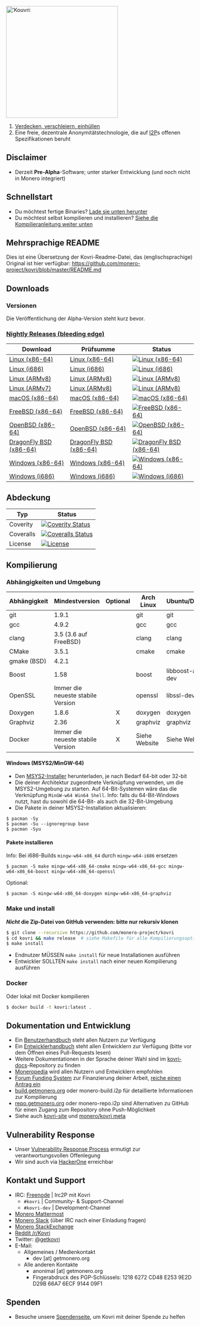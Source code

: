 [<img width="300" src="https://static.getmonero.org/images/kovri/logo.png" alt="ˈKoʊvriː" />](https://github.com/monero-project/kovri)

1. [Verdecken, verschleiern, einhüllen](https://de.wikipedia.org/wiki/Esperanto)
2. Eine freie, dezentrale Anonymitätstechnologie, die auf [I2P](https://getmonero.org/resources/moneropedia/i2p.html)s offenen Spezifikationen beruht

## Disclaimer
- Derzeit **Pre-Alpha**-Software; unter starker Entwicklung (und noch nicht in Monero integriert)

## Schnellstart

- Du möchtest fertige Binaries? [Lade sie unten herunter](#downloads)
- Du möchtest selbst kompilieren und installieren? [Siehe die Kompilieranleitung weiter unten](#kompilierung)

## Mehrsprachige README
Dies ist eine Übersetzung der Kovri-Readme-Datei, das (englischsprachige) Original ist hier verfügbar: https://github.com/monero-project/kovri/blob/master/README.md

## Downloads

### Versionen

Die Veröffentlichung der Alpha-Version steht kurz bevor.

### [Nightly Releases (bleeding edge)](https://build.getmonero.org/waterfall)

| Download | Prüfsumme | Status |
| -------- | -------- | ------ |
| [Linux (x86-64)](https://build.getmonero.org/downloads/kovri-latest-linux-amd64.tar.bz2) | [Linux (x86-64)](https://build.getmonero.org/downloads/kovri-latest-linux-amd64.tar.bz2.sha256sum.txt) | [![Linux (x86-64)](https://build.getmonero.org/png?builder=kovri-static-ubuntu-amd64)](https://build.getmonero.org/builders/kovri-static-ubuntu-amd64) |
| [Linux (i686)](https://build.getmonero.org/downloads/kovri-latest-linux-i686.tar.bz2) | [Linux (i686)](https://build.getmonero.org/downloads/kovri-latest-linux-i686.tar.bz2.sha256sum.txt) | [![Linux (i686)](https://build.getmonero.org/png?builder=kovri-static-ubuntu-i686)](https://build.getmonero.org/builders/kovri-static-ubuntu-i686) |
| [Linux (ARMv8)](https://build.getmonero.org/downloads/kovri-latest-linux-armv8.tar.bz2) | [Linux (ARMv8)](https://build.getmonero.org/downloads/kovri-latest-linux-armv8.tar.bz2.sha256sum.txt) | [![Linux (ARMv8)](https://build.getmonero.org/png?builder=kovri-static-debian-arm8)](https://build.getmonero.org/builders/kovri-static-debian-arm8) |
| [Linux (ARMv7)](https://build.getmonero.org/downloads/kovri-latest-linux-armv7.tar.bz2) | [Linux (ARMv8)](https://build.getmonero.org/downloads/kovri-latest-linux-armv7.tar.bz2.sha256sum.txt) | [![Linux (ARMv8)](https://build.getmonero.org/png?builder=kovri-static-ubuntu-arm7)](https://build.getmonero.org/builders/kovri-static-ubuntu-) |
| [macOS (x86-64)](https://build.getmonero.org/downloads/kovri-latest-osx-10.13.tar.bz2) | [macOS (x86-64)](https://build.getmonero.org/downloads/kovri-latest-osx-10.13.tar.bz2.sha256sum.txt) | [![macOS (x86-64)](https://build.getmonero.org/png?builder=kovri-static-osx)](https://build.getmonero.org/builders/kovri-static-osx) |
| [FreeBSD (x86-64)](https://build.getmonero.org/downloads/kovri-latest-freebsd-amd64.tar.bz2) | [FreeBSD (x86-64)](https://build.getmonero.org/downloads/kovri-latest-freebsd-amd64.tar.bz2.sha256sum.txt) | [![FreeBSD (x86-64)](https://build.getmonero.org/png?builder=kovri-static-freebsd64)](https://build.getmonero.org/builders/kovri-static-freebsd64) |
| [OpenBSD (x86-64)](https://build.getmonero.org/downloads/kovri-latest-openbsd-amd64.tar.bz2) | [OpenBSD (x86-64)](https://build.getmonero.org/downloads/kovri-latest-openbsd-amd64.tar.bz2.sha256sum.txt) | [![OpenBSD (x86-64)](https://build.getmonero.org/png?builder=kovri-static-openbsd-amd64)](https://build.getmonero.org/builders/kovri-static-openbsd-amd64) |
| [DragonFly BSD (x86-64)](https://build.getmonero.org/downloads/kovri-latest-dragonflybsd-4.6.tar.bz2) | [DragonFly BSD (x86-64)](https://build.getmonero.org/downloads/kovri-latest-dragonflybsd-4.6.tar.bz2.sha256sum.txt) | [![DragonFly BSD (x86-64)](https://build.getmonero.org/png?builder=kovri-static-dragonflybsd-amd64)](https://build.getmonero.org/builders/kovri-static-dragonflybsd-amd64) |
| [Windows (x86-64)](https://build.getmonero.org/downloads/kovri-latest-win64.exe) | [Windows (x86-64)](https://build.getmonero.org/downloads/kovri-latest-win64.exe.sha256sum.txt) | [![Windows (x86-64)](https://build.getmonero.org/png?builder=kovri-static-win64)](https://build.getmonero.org/builders/kovri-static-win64) |
| [Windows (i686)](https://build.getmonero.org/downloads/kovri-latest-win32.exe) | [Windows (i686)](https://build.getmonero.org/downloads/kovri-latest-win32.exe.sha256sum.txt) | [![Windows (i686)](https://build.getmonero.org/png?builder=kovri-static-win32)](https://build.getmonero.org/builders/kovri-static-win32) |

## Abdeckung

| Typ      | Status |
|-----------|--------|
| Coverity  | [![Coverity Status](https://scan.coverity.com/projects/7621/badge.svg)](https://scan.coverity.com/projects/7621/)
| Coveralls | [![Coveralls Status](https://coveralls.io/repos/github/monero-project/kovri/badge.svg?branch=master)](https://coveralls.io/github/monero-project/kovri?branch=master)
| License   | [![License](https://img.shields.io/badge/license-BSD3-blue.svg)](https://opensource.org/licenses/BSD-3-Clause)

## Kompilierung

### Abhängigkeiten und Umgebung

| Abhängigkeit          | Mindestversion              | Optional | Arch Linux  | Ubuntu/Debian    | macOS (Homebrew) | FreeBSD       | OpenBSD     |
| ------------------- | ---------------------------- |:--------:| ----------- | ---------------- | ---------------- | ------------- | ----------- |
| git                 | 1.9.1                        |          | git         | git              | git              | git           | git         |
| gcc                 | 4.9.2                        |          | gcc         | gcc              |                  |               |             |
| clang               | 3.5 (3.6 auf FreeBSD)         |          | clang       | clang            | clang (Apple)    | clang36       | llvm        |
| CMake               | 3.5.1                        |          | cmake       | cmake            | cmake            | cmake         | cmake       |
| gmake (BSD)         | 4.2.1                        |          |             |                  |                  | gmake         | gmake       |
| Boost               | 1.58                         |          | boost       | libboost-all-dev | boost            | boost-libs    | boost       |
| OpenSSL             | Immer die neueste stabile Version |          | openssl     | libssl-dev       | openssl          | openssl       | openssl     |
| Doxygen             | 1.8.6                        |    X     | doxygen     | doxygen          | doxygen          | doxygen       | doxygen     |
| Graphviz            | 2.36                         |    X     | graphviz    | graphviz         | graphviz         | graphviz      | graphviz    |
| Docker              | Immer die neueste stabile Version |    X     | Siehe Website | Siehe Website | Siehe Website      | Siehe Website   | Siehe Website |

#### Windows (MSYS2/MinGW-64)
* Den [MSYS2-Installer](http://msys2.github.io/) herunterladen, je nach Bedarf 64-bit oder 32-bit
* Die deiner Architektur zugeordnete Verknüpfung verwenden, um die MSYS2-Umgebung zu starten. Auf 64-Bit-Systemen wäre das die Verknüpfung `MinGW-w64 Win64 Shell`. Info: falls du 64-Bit-Windows nutzt, hast du sowohl die 64-Bit- als auch die 32-Bit-Umgebung
* Die Pakete in deiner MSYS2-Installation aktualisieren:

```shell
$ pacman -Sy
$ pacman -Su --ignoregroup base
$ pacman -Syu
```

#### Pakete installieren

Info: Bei i686-Builds `mingw-w64-x86_64` durch `mingw-w64-i686` ersetzen

`$ pacman -S make mingw-w64-x86_64-cmake mingw-w64-x86_64-gcc mingw-w64-x86_64-boost mingw-w64-x86_64-openssl`

Optional:

`$ pacman -S mingw-w64-x86_64-doxygen mingw-w64-x86_64-graphviz`

### Make und install

***Nicht* die Zip-Datei von GitHub verwenden: bitte nur rekursiv klonen**

```bash
$ git clone --recursive https://github.com/monero-project/kovri
$ cd kovri && make release  # siehe Makefile für alle Kompilierungsoptionen
$ make install
```

- Endnutzer MÜSSEN `make install` für neue Installationen ausführen
- Entwickler SOLLTEN `make install` nach einer neuen Kompilierung ausführen

### Docker

Oder lokal mit Docker kompilieren

```bash
$ docker build -t kovri:latest .
```

## Dokumentation und Entwicklung
- Ein [Benutzerhandbuch](https://github.com/monero-project/kovri-docs/blob/master/i18n/de/user_guide.md) steht allen Nutzern zur Verfügung
- Ein [Entwicklerhandbuch](https://github.com/monero-project/kovri-docs/blob/master/i18n/en/developer_guide.md) steht allen Entwicklern zur Verfügung (bitte vor dem Öffnen eines Pull-Requests lesen)
- Weitere Dokumentationen in der Sprache deiner Wahl sind im [kovri-docs](https://github.com/monero-project/kovri-docs/)-Repository zu finden
- [Moneropedia](https://getmonero.org/resources/moneropedia/kovri.html) wird allen Nutzern und Entwicklern empfohlen
- [Forum Funding System](https://forum.getmonero.org/8/funding-required) zur Finanzierung deiner Arbeit, [reiche einen Antrag ein](https://forum.getmonero.org/7/open-tasks/2379/forum-funding-system-ffs-sticky)
- [build.getmonero.org](https://build.getmonero.org/) oder monero-build.i2p für detaillierte Informationen zur Kompilierung
- [repo.getmonero.org](https://repo.getmonero.org/monero-project/kovri) oder monero-repo.i2p sind Alternativen zu GitHub für einen Zugang zum Repository ohne Push-Möglichkeit
- Siehe auch [kovri-site](https://github.com/monero-project/kovri-site) und [monero/kovri meta](https://github.com/monero-project/meta)

## Vulnerability Response
- Unser [Vulnerability Response Process](https://github.com/monero-project/meta/blob/master/VULNERABILITY_RESPONSE_PROCESS.md) ermutigt zur verantwortungsvollen Offenlegung
- Wir sind auch via [HackerOne](https://hackerone.com/monero) erreichbar

## Kontakt und Support
- IRC: [Freenode](https://webchat.freenode.net/) | Irc2P mit Kovri
  - `#kovri` | Community- & Support-Channel
  - `#kovri-dev` | Development-Channel
- [Monero Mattermost](https://mattermost.getmonero.org/)
- [Monero Slack](https://monero.slack.com/) (über IRC nach einer Einladung fragen)
- [Monero StackExchange](https://monero.stackexchange.com/)
- [Reddit /r/Kovri](https://www.reddit.com/r/Kovri/)
- Twitter: [@getkovri](https://twitter.com/getkovri)
- E-Mail:
  - Allgemeines / Medienkontakt
    - dev [at] getmonero.org
  - Alle anderen Kontakte
    - anonimal [at] getmonero.org
    - Fingerabdruck des PGP-Schlüssels: 1218 6272 CD48 E253 9E2D  D29B 66A7 6ECF 9144 09F1

## Spenden
- Besuche unsere [Spendenseite](https://getmonero.org/getting-started/donate/), um Kovri mit deiner Spende zu helfen
